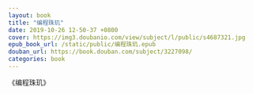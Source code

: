 ```yaml
---
layout: book
title: "编程珠玑"
date: 2019-10-26 12-50-37 +0800
cover: https://img3.doubanio.com/view/subject/l/public/s4687321.jpg
epub_book_url: /static/public/编程珠玑.epub
douban_url: https://book.douban.com/subject/3227098/
categories: book
---
```


《编程珠玑》